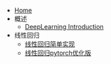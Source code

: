 
* [Home](/)
* 概述
  * [DeepLearning Introduction](/Introduction/DeepLearning.md "A notebook about deeplearning")
* 线性回归
  * [线性回归简单实现](SimpleImplement/LinearRegression.md)
  * [线性回归pytorch优化版](SimpleImplement/LinearRegression_optimized.md)
